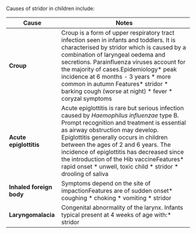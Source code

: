 Causes of stridor in children include:  
  


| Cause | Notes |
| --- | --- |
| **Croup** | Croup is a form of upper respiratory tract infection seen in infants and toddlers. It is characterised by stridor which is caused by a combination of laryngeal oedema and secretions. Parainfluenza viruses account for the majority of cases.Epidemiology* peak incidence at 6 months \- 3 years * more common in autumn  Features* stridor * barking cough (worse at night) * fever * coryzal symptoms |
| **Acute epiglottitis** | Acute epiglottitis is rare but serious infection caused by *Haemophilus influenzae* type B. Prompt recognition and treatment is essential as airway obstruction may develop. Epiglottitis generally occurs in children between the ages of 2 and 6 years. The incidence of epiglottitis has decreased since the introduction of the Hib vaccineFeatures* rapid onset * unwell, toxic child * stridor * drooling of saliva |
| **Inhaled foreign body** | Symptoms depend on the site of impactionFeatures are of sudden onset* coughing * choking * vomiting * stridor |
| **Laryngomalacia** | Congenital abnormality of the larynx. Infants typical present at 4 weeks of age with:* stridor |

